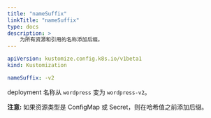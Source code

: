 ```yaml
---
title: "nameSuffix"
linkTitle: "nameSuffix"
type: docs
description: >
    为所有资源和引用的名称添加后缀。
---
```


```yaml
apiVersion: kustomize.config.k8s.io/v1beta1
kind: Kustomization

nameSuffix: -v2
```

deployment 名称从 `wordpress` 变为 `wordpress-v2`。

**注意:** 如果资源类型是 ConfigMap 或 Secret，则在哈希值之前添加后缀。
